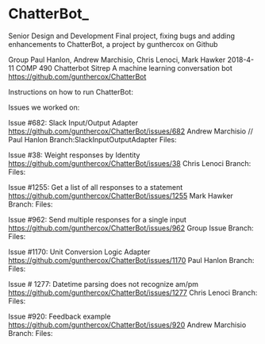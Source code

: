 # ChatterBot_
Senior Design and Development Final project, fixing bugs and adding enhancements to ChatterBot, a project by gunthercox on Github 

Group
Paul Hanlon, Andrew Marchisio, Chris Lenoci, Mark Hawker
2018-4-11
COMP 490
Chatterbot Sitrep
A machine learning conversation bot
https://github.com/gunthercox/ChatterBot


Instructions on how to run ChatterBot:





Issues we worked on:

Issue #682: Slack Input/Output Adapter
https://github.com/gunthercox/ChatterBot/issues/682
Andrew Marchisio // Paul Hanlon
Branch:SlackInputOutputAdapter
Files: 

Issue #38: Weight responses by Identity 
https://github.com/gunthercox/ChatterBot/issues/38
Chris Lenoci
Branch:
Files:

Issue #1255: Get a list of all responses to a statement
https://github.com/gunthercox/ChatterBot/issues/1255
Mark Hawker
Branch:
Files:

Issue #962: Send multiple responses for a single input
https://github.com/gunthercox/ChatterBot/issues/962
Group Issue
Branch:
Files:

Issue #1170: Unit Conversion Logic Adapter
https://github.com/gunthercox/ChatterBot/issues/1170 
Paul Hanlon
Branch:
Files:

Issue # 1277: Datetime parsing does not recognize am/pm
https://github.com/gunthercox/ChatterBot/issues/1277
Chris Lenoci
Branch:
Files:

Issue #920: Feedback example 
https://github.com/gunthercox/ChatterBot/issues/920
Andrew Marchisio
Branch:
Files:

